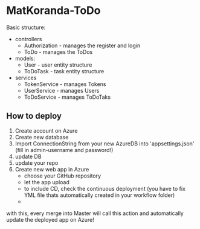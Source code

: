 # MatKoranda-ToDo
Basic structure:<br /> 
- controllers<br />  
  - Authorization - manages the register and login<br />
  - ToDo - manages the ToDos<br />
- models:<br />
  - User - user entity structure<br />
  - ToDoTask - task entity structure<br />
- services<br />
  - TokenService - manages Tokens<br />
  - UserService - manages Users<br />
  - ToDoService - manages ToDoTaks<br />

## How to deploy
 1) Create account on Azure
 2) Create new database 
 3) Import ConnectionString from your new AzureDB into 'appsettings.json' (fill in admin-username and password!)
 4) update DB
 5) update your repo
 6) Create new web app in Azure
    - choose your GitHub repository
    - let the app upload
    - to include CD, check the continuous deployment (you have to fix YML file thats automatically created in your workflow folder)
    - 
with this, every merge into Master will call this action and automatically update the deployed app on Azure!
